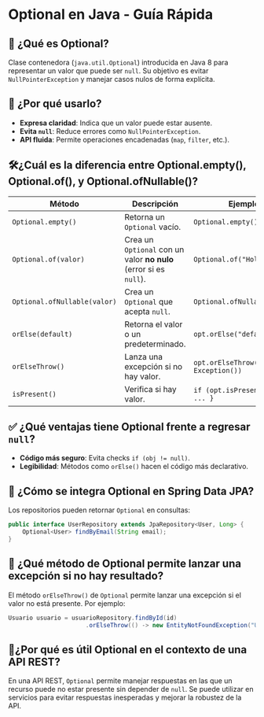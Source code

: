 # Optional en Java - Guía Rápida  

## 📌 ¿Qué es Optional?  
Clase contenedora (`java.util.Optional`) introducida en Java 8 para representar un valor que puede ser `null`. Su objetivo es evitar `NullPointerException` y manejar casos nulos de forma explícita.  

## 🎯 ¿Por qué usarlo?  
- **Expresa claridad**: Indica que un valor puede estar ausente.  
- **Evita `null`**: Reduce errores como `NullPointerException`.  
- **API fluida**: Permite operaciones encadenadas (`map`, `filter`, etc.).  

## 🛠️¿Cuál es la diferencia entre Optional.empty(), Optional.of(), y Optional.ofNullable()?  
| Método                | Descripción                                                                 | Ejemplo                                  |  
|-----------------------|-----------------------------------------------------------------------------|------------------------------------------|  
| `Optional.empty()`    | Retorna un `Optional` vacío.                                               | `Optional.empty()`                       |  
| `Optional.of(valor)`  | Crea un `Optional` con un valor **no nulo** (error si es `null`).          | `Optional.of("Hola")`                    |  
| `Optional.ofNullable(valor)` | Crea un `Optional` que acepta `null`.                              | `Optional.ofNullable(null)`              |  
| `orElse(default)`     | Retorna el valor o un predeterminado.                                      | `opt.orElse("default")`                  |  
| `orElseThrow()`       | Lanza una excepción si no hay valor.                                       | `opt.orElseThrow(() -> new Exception())` |  
| `isPresent()`         | Verifica si hay valor.                                                     | `if (opt.isPresent()) { ... }`           |  

## ✅ ¿Qué ventajas tiene Optional frente a regresar `null`? 
- **Código más seguro**: Evita checks `if (obj != null)`.  
- **Legibilidad**: Métodos como `orElse()` hacen el código más declarativo.  

## 🔄 ¿Cómo se integra Optional en Spring Data JPA?	  
Los repositorios pueden retornar `Optional` en consultas:  
```java
public interface UserRepository extends JpaRepository<User, Long> {
    Optional<User> findByEmail(String email);
}
```
## 🔄 ¿Qué método de Optional permite lanzar una excepción si no hay resultado?	  
El método `orElseThrow()` de `Optional` permite lanzar una excepción si el valor no está presente. Por ejemplo:
```java
Usuario usuario = usuarioRepository.findById(id)
                      .orElseThrow(() -> new EntityNotFoundException("Usuario no encontrado"));
```
## 🔄¿Por qué es útil Optional en el contexto de una API REST?
En una API REST, `Optional` permite manejar respuestas en las que un recurso puede no estar presente sin depender de `null`. Se puede utilizar en servicios para evitar respuestas inesperadas y mejorar la robustez de la API.

